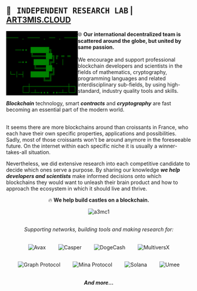## 🔭 &nbsp; <span style="font-family: monospace">INDEPENDENT RESEARCH LAB</span> | <a href="https://art3mis.cloud">ART3MIS.CLOUD</a>

<div>
  <img src="https://github.com/a3mc/.github/raw/master/profile/a3mc.png" title="ART3MIS.CLOUD" alt="A3MC" width="195"  align="left"/>
  <div align="left" style="text-indent:0">🌐 <b>Our international decentralized team is scattered around the globe, but united by same passion.</b><br><br>
    We encourage and support professional blockchain developers and scientists in the fields of mathematics, cryptography, programming languages and related interdisciplinary sub-fields, by using high-standard, industry quality tools and skills.
  </div>
</div>

<br>
<b><i>Blockchain</i></b> technology, smart <b><i>contracts</i></b> and <b><i>cryptography</i></b> are fast becoming an essential part of the modern world.
<br><br>

It seems there are more blockchains around than croissants in France, who each have their own specific properties, applications and possibilities. Sadly, most of those croissants won't be around anymore in the foreseeable future. On the internet within each specific niche it is usually a winner-takes-all situation.

Nevertheless, we did extensive research into each competitive candidate to decide which ones serve a purpose. By sharing our knowledge <b><i>we help developers and scientists</i></b> make informed decisions onto which blockchains they would want to unleash their brain product and how to approach the ecosystem in which it should live and thrive.

<div align="center">
  
🔥 **We help build castles on a blockchain.**
</div>
  
<div align="center">

  ![a3mc1](https://github.com/a3mc/.github/assets/5249664/3709153c-a611-447c-8081-6efd905d0666)
</div>

<br>
<div align="center">
  <i>Supporting networks, building tools and making research for:</i><br><br>
  <img style="margin:15px;" src="https://art3mis.cloud/assets/images/avax.png" width="80" height="80" alt="Avax" title="Avax">
  <img style="margin:15px;" src="https://art3mis.cloud/assets/images/casperlabs.png" width="80" height="80" alt="Casper" title="Casper">
  <img style="margin:15px;" src="https://art3mis.cloud/assets/images/dogecash2.png" width="80" height="80" alt="DogeCash" title="DogeCash">
  <img style="margin:15px;" src="https://art3mis.cloud/assets/images/elrond2.png" width="80" height="80" alt="MultiversX" title="MultiversX">
  <img style="margin:15px;" src="https://art3mis.cloud/assets/images/graph.png" width="80" height="80" alt="Graph Protocol" title="Graph Protocol">
  <img style="margin:15px;" src="https://art3mis.cloud/assets/images/mina.png" width="80" height="80" alt="Mina Protocol" title="Mina Protocol">
  <img style="margin:15px;" src="https://art3mis.cloud/assets/images/solana1.png" width="80" height="80" alt="Solana" title="Solana">
  <img style="margin:15px;" src="https://art3mis.cloud/assets/images/umee.png" width="80" height="80" alt="Umee" title="Umee">
  <br><br>
  <b><i>And more&hellip;</i></b>
</div>
